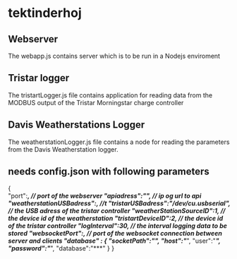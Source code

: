 # tektinderhoj

## Webserver

The webapp.js contains server which is to be run in a Nodejs enviroment

## Tristar logger
The tristartLogger.js file contains application for reading data from the MODBUS output of the Tristar Morningstar charge controller

## Davis Weatherstations Logger

The weatherstationLogger.js file contains a node for reading the parameters from the Davis Weatherstation logger.


## needs config.json with following parameters

{	
	"port":****, // port of the webserver
	"apiadress":"********", // ip og url to api 
	"weatherstationUSBadress":***, //t
	"tristarUSBadress":"/dev/cu.usbserial", // the USB adress of the tristar controller
	"weatherStationSourceID":1, // the device id of the weatherstation
	"tristartDeviceID":2, // the device id of the tristar controller
	"logInterval":30, // the interval logging data to be stored
	"websocketPort":***, // port of the websocket connection between server and clients
	"database" : {
		"socketPath":"***",
		"host":"***",
		"user":"***",
		"password":"***",
		"database":"***"
	}
}


